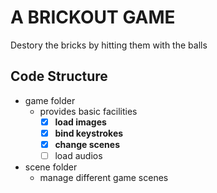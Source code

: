 # A BRICKOUT GAME

Destory the bricks by hitting them with the balls

## Code Structure

-   game folder
    -   provides basic facilities
        - [x] **load images**
        - [x] **bind keystrokes**
        - [x] __change scenes__
        - [ ] load audios
-   scene folder
    -   manage different game scenes
